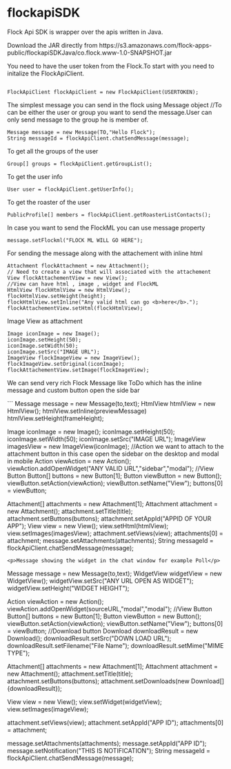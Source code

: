 # flockapiSDK
Flock Api SDK is wrapper over the apis written in Java.

<p>Download the JAR directly from  	
https://s3.amazonaws.com/flock-apps-public/flockapiSDKJava/co.flock.www-1.0-SNAPSHOT.jar </p>


You need to have the user token from the Flock.To start with you need to initalize the FlockApiClient.
```

FlockApiClient flockApiClient = new FlockApiClient(USERTOKEN); 
```
 
 The simplest message you can send in the flock using Message object
 //To can be either the user or group you want to send the message.User can only send message to the group he is member of.<br/>
 ```
Message message = new Message(TO,"Hello Flock");
String messageId = flockApiClient.chatSendMessage(message);
 ```
 To get all the groups of the user
```
Group[] groups = flockApiClient.getGroupList();
```
To get the user info
```
User user = flockApiClient.getUserInfo();
```
To get the roaster of the user
```
PublicProfile[] members = flockApiClient.getRoasterListContacts();
```
In case you want to send the FlockML you can use message property
 ```
message.setFlockml("FLOCK ML WILL GO HERE"); 
 ```
For sending the message along with the attachement with inline html
 ```
 Attachment flockAttachment = new Attachment();
// Need to create a view that will associated with the attachement
View flockAttachementView = new View();
//View can have html , image , widget and FlockML
HtmlView flockHtmlView = new HtmlView();
flockHtmlView.setHeight(height);
flockHtmlView.setInline("Any valid html can go <b>here</b>.");
flockAttachementView.setHtml(flockHtmlView);
 ```
 <p>Image View as attachment</p>
 
 ```
Image iconImage = new Image();
iconImage.setHeight(50);
iconImage.setWidth(50);
iconImage.setSrc("IMAGE URL");
ImageView flockImageView = new ImageView();
flockImageView.setOriginal(iconImage);
flockAttachementView.setImage(flockImageView);
```
<p>We can send very rich Flock Message like ToDo which has the inline message and custom button open the side bar</p>
```
Message message = new Message(to,text);
HtmlView htmlView = new HtmlView();
htmlView.setInline(previewMessage)
htmlView.setHeight(frameHeight);
        
Image iconImage = new Image();
iconImage.setHeight(50);
iconImage.setWidth(50);
iconImage.setSrc("IMAGE URL");
ImageView imagesView = new ImageView(iconImage);
//Action we want to attach to the attachment button in this case open the sidebar on the desktop and modal in mobile
Action viewAction = new Action();
viewAction.addOpenWidget("ANY VALID URL","sidebar","modal");
//View Button
Button[] buttons = new Button[1];
Button viewButton = new Button();
viewButton.setAction(viewAction);
viewButton.setName("View");
buttons[0] = viewButton;

Attachment[] attachments = new Attachment[1];
Attachment attachment = new Attachment();
attachment.setTitle(title);
attachment.setButtons(buttons);
attachment.setAppId("APPID OF YOUR APP");
View view = new View();
view.setHtml(htmlView);
view.setImages(imagesView);
attachment.setViews(view);
attachments[0] = attachment;
message.setAttachments(attachments);
String messageId = flockApiClient.chatSendMessage(message);
  ```
<p>Message showing the widget in the chat window for example Poll</p>
  ```
Message message = new Message(to,text);
WidgetView widgetView = new WidgetView();
widgetView.setSrc("ANY URL OPEN AS WIDGET");
widgetView.setHeight("WIDGET HEIGHT");

Action viewAction = new Action();
viewAction.addOpenWidget(sourceURL,"modal","modal");
//View Button
Button[] buttons = new Button[1];
Button viewButton = new Button();
viewButton.setAction(viewAction);
viewButton.setName("View");
buttons[0] = viewButton;
//Download button 
Download downloadResult = new Download();
downloadResult.setSrc("DOWN LOAD URL");
downloadResult.setFilename("File Name");
downloadResult.setMime("MIME TYPE");

Attachment[] attachments = new Attachment[1];
Attachment attachment = new Attachment();
attachment.setTitle(title);
attachment.setButtons(buttons);
attachment.setDownloads(new Download[]{downloadResult});

View view = new View();
view.setWidget(widgetView);
view.setImages(imageView);


attachment.setViews(view);
attachment.setAppId("APP ID");
attachments[0] = attachment;


message.setAttachments(attachments);
message.setAppId("APP ID");
message.setNotification("THIS IS NOTIFICATION");
String messageId = flockApiClient.chatSendMessage(message);
```

